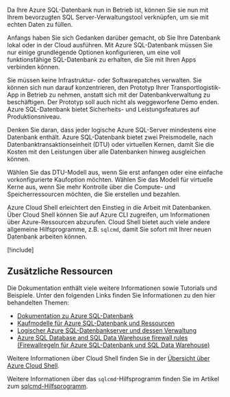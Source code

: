 Da Ihre Azure SQL-Datenbank nun in Betrieb ist, können Sie sie nun mit Ihrem bevorzugten SQL Server-Verwaltungstool verknüpfen, um sie mit echten Daten zu füllen.

Anfangs haben Sie sich Gedanken darüber gemacht, ob Sie Ihre Datenbank lokal oder in der Cloud ausführen. Mit Azure SQL-Datenbank müssen Sie nur einige grundlegende Optionen konfigurieren, um eine voll funktionsfähige SQL-Datenbank zu erhalten, die Sie mit Ihren Apps verbinden können.

Sie müssen keine Infrastruktur- oder Softwarepatches verwalten. Sie können sich nun darauf konzentrieren, den Prototyp Ihrer Transportlogistik-App in Betrieb zu nehmen, anstatt sich mit der Datenbankverwaltung zu beschäftigen. Der Prototyp soll auch nicht als weggeworfene Demo enden. Azure SQL-Datenbank bietet Sicherheits- und Leistungsfeatures auf Produktionsniveau.

Denken Sie daran, dass jeder logische Azure SQL-Server mindestens eine Datenbank enthält. Azure SQL-Datenbank bietet zwei Preismodelle, nach Datenbanktransaktionseinheit (DTU) oder virtuellen Kernen, damit Sie die Kosten mit den Leistungen über alle Datenbanken hinweg ausgleichen können.

Wählen Sie das DTU-Modell aus, wenn Sie erst anfangen oder eine einfache vorkonfigurierte Kaufoption möchten. Wählen Sie das Modell für virtuelle Kerne aus, wenn Sie mehr Kontrolle über die Compute- und Speicherressourcen möchten, die Sie erstellen und bezahlen.

Azure Cloud Shell erleichtert den Einstieg in die Arbeit mit Datenbanken. Über Cloud Shell können Sie auf Azure CLI zugreifen, um Informationen über Azure-Ressourcen abzurufen. Cloud Shell bietet auch viele andere allgemeine Hilfsprogramme, z.B. `sqlcmd`, damit Sie sofort mit Ihrer neuen Datenbank arbeiten können.

[!include[](../../../includes/azure-sandbox-cleanup.md)]

## <a name="additional-resources"></a>Zusätzliche Ressourcen

Die Dokumentation enthält viele weitere Informationen sowie Tutorials und Beispiele. Unter den folgenden Links finden Sie Informationen zu den hier behandelten Themen:

- [Dokumentation zu Azure SQL-Datenbank](https://docs.microsoft.com/azure/sql-database/)
- [Kaufmodelle für Azure SQL-Datenbank und Ressourcen](https://docs.microsoft.com/azure/sql-database/sql-database-service-tiers)
- [Logischer Azure SQL-Datenbankserver und dessen Verwaltung](https://docs.microsoft.com/azure/sql-database/sql-database-logical-servers)
- [Azure SQL Database and SQL Data Warehouse firewall rules (Firewallregeln für Azure SQL-Datenbank und SQL Data Warehouse)](https://docs.microsoft.com/azure/sql-database/sql-database-firewall-configure)

Weitere Informationen über Cloud Shell finden Sie in der [Übersicht über Azure Cloud Shell](https://docs.microsoft.com/azure/cloud-shell/overview).

Weitere Informationen über das `sqlcmd`-Hilfsprogramm finden Sie im Artikel zum [sqlcmd-Hilfsprogramm](https://docs.microsoft.com/sql/tools/sqlcmd-utility?view=sql-server-2017).
